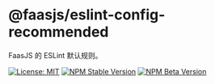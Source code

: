 # @faasjs/eslint-config-recommended

FaasJS 的 ESLint 默认规则。

[![License: MIT](https://img.shields.io/npm/l/@faasjs/eslint-config-recommended.svg)](https://github.com/faasjs/faasjs/blob/master/packages/faasjs/eslint-config-recommended/LICENSE)
[![NPM Stable Version](https://img.shields.io/npm/v/@faasjs/eslint-config-recommended/stable.svg)](https://www.npmjs.com/package/@faasjs/eslint-config-recommended)
[![NPM Beta Version](https://img.shields.io/npm/v/@faasjs/eslint-config-recommended/beta.svg)](https://www.npmjs.com/package/@faasjs/eslint-config-recommended)
